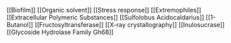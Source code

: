 [[Biofilm]]
[[Organic solvent]]
[[Stress response]]
[[Extremophiles]]
[[Extracellular Polymeric Substances]]
[[Sulfolobus Acidocaldarius]]
[[1-Butanol]]
[[Fructosyltransferase]]
[[X-ray crystallography]]
[[Inulosucrase]]
[[Glycoside Hydrolase Family Gh68]]
